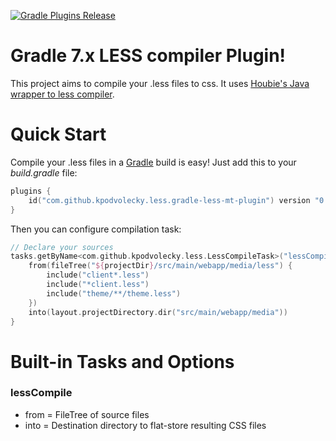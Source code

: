 [![Gradle Plugins Release](https://img.shields.io/github/release/kpodvolecky/gradle-less-mt-plugin.svg)](https://plugins.gradle.org/plugin/io.github.kpodvolecky.less.gradle-less-mt-plugin)

# Gradle 7.x LESS compiler Plugin!
This project aims to compile your .less files to css. It uses [Houbie's Java wrapper to less compiler](https://github.com/houbie/lesscss).

# Quick Start
Compile your .less files in a [Gradle](https://gradle.org) build is easy! Just add this to your *build.gradle* file:

```Kotlin
plugins {
    id("com.github.kpodvolecky.less.gradle-less-mt-plugin") version "0.0.4"
}
```

Then you can configure compilation task:

```Kotlin
// Declare your sources
tasks.getByName<com.github.kpodvolecky.less.LessCompileTask>("lessCompile") {
    from(fileTree("${projectDir}/src/main/webapp/media/less") {
        include("client*.less")
        include("*client.less")
        include("theme/**/theme.less")
    })
    into(layout.projectDirectory.dir("src/main/webapp/media"))
}
```

# Built-in Tasks and Options
### lessCompile
- from = FileTree of source files
- into = Destination directory to flat-store resulting CSS files

[//]: # (## Contributors)

[//]: # (This project is made possible due to the efforts of these fine people:)

